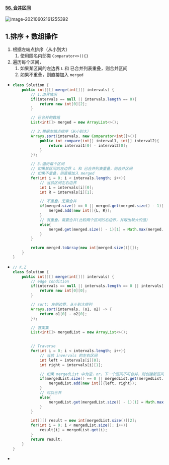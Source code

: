 #### [56. 合并区间](https://leetcode-cn.com/problems/merge-intervals/)

![image-20210602161255392](https://raw.githubusercontent.com/TWDH/Leetcode-From-Zero/pictures/img/image-20210602161255392.png)

## 1.排序 + 数组操作

1. 根据左端点排序（从小到大）
   1. 使用匿名内部类 `Comparator<>(){}`
2. 遍历每个区间，
   1. 如果某区间的左边界 `L` 和 已合并列表重叠，则合并区间
   2. 如果不重叠，则直接加入 `merged`

- ```java
  class Solution {
      public int[][] merge(int[][] intervals) {
          // 1.边界情况
          if(intervals == null || intervals.length == 0){
              return new int[0][2];
          }
  
          // 已合并的数组
          List<int[]> merged = new ArrayList<>();
  
          // 2.根据左端点排序（从小到大）
          Arrays.sort(intervals, new Comparator<int[]>(){
              public int compare(int[] interval1, int[] interval2){
                  return interval1[0] - interval2[0];
              }
          });
  
          // 3.遍历每个区间
          // 如果某区间的左边界 L 和 已合并列表重叠，则合并区间
          // 如果不重叠，则直接加入 merged
          for(int i = 0; i < intervals.length; i++){
              // 当前区间左右边界
              int L = intervals[i][0];
              int R = intervals[i][1];
  
              // 不重叠，无需合并
              if(merged.size() == 0 || merged.get(merged.size() - 1)[1] < L){
                  merged.add(new int[]{L, R});
              }
              // 有重叠，需要合并(比较两个区间的右边界，并取出较大的值)
              else{
                  merged.get(merged.size() - 1)[1] = Math.max(merged.get(merged.size() - 1)[1], R);
              }
          }
  
          return merged.toArray(new int[merged.size()][]);
      }
  }
  ```

- ```java
  // K.Z
  class Solution {
      public int[][] merge(int[][] intervals) {
          // edge condition
          if(intervals == null || intervals.length == 0 || intervals[0] == null || intervals[0].length == 0){
              return new int[0][0];
          }
  
          // sort: 左侧边界，从小到大排列
          Arrays.sort(intervals, (o1, o2) -> {
              return o1[0] - o2[0];
          });
  
          // 答案集
          List<int[]> mergedList = new ArrayList<>();
  
          
          // Traverse
          for(int i = 0; i < intervals.length; i++){
              // 当前 invervals 的左右区间
              int left = intervals[i][0];
              int right = intervals[i][1];
  
              // 如果 mergedList 中为空，or，下一个区间不可合并，则创建新区间
              if(mergedList.size() == 0 || mergedList.get(mergedList.size() - 1)[1] < left){
                  mergedList.add(new int[]{left, right});
              }
              // 可以合并
              else{
                  mergedList.get(mergedList.size() - 1)[1] = Math.max(right, mergedList.get(mergedList.size() - 1)[1]);
              }
          }

          int[][] result = new int[mergedList.size()][2];
          for(int i = 0; i < mergedList.size(); i++){
              result[i] = mergedList.get(i);
          }
          return result;
      }
  }
  ```
  
- 